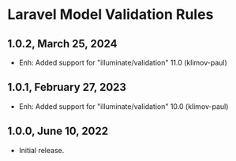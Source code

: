 Laravel Model Validation Rules
==============================

1.0.2, March 25, 2024
---------------------

- Enh: Added support for "illuminate/validation" 11.0 (klimov-paul)


1.0.1, February 27, 2023
------------------------

- Enh: Added support for "illuminate/validation" 10.0 (klimov-paul)


1.0.0, June 10, 2022
--------------------

- Initial release.
